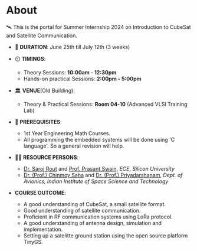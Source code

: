 # About
🛰️ This is the portal for Summer Internship 2024 on Introduction to CubeSat and Satellite Communication.

- 📆 **DURATION**: June 25th till July 12th (3 weeks)
- ⏲️ **TIMINGS**:
  - Theory Sessions: **10:00am - 12:30pm**
  - Hands-on practical Sessions: **2:00pm - 5:00pm**
- 🏛️ **VENUE**(Old Building):
  - Theory & Practical Sessions: **Room 04-10** (Advanced VLSI Training Lab)

- 📖 **PREREQUISITES**:
  - 1st Year Engineering Math Courses.
  - All programming the embedded systems will be done using 'C language'. So a general revision will help.

- 👨‍🏫 **RESOURCE PERSONS**:
  - [Dr. Saroj Rout](https://sroutk.github.io) and [Prof. Prasant Swain](https://silicon.ac.in/wp-content/uploads/2022/04/Prasant-Kumar-Swain.pdf), *ECE*, *Silicon University*
  - [Dr. (Prof.) Chinmoy Saha](https://www.iist.ac.in/avionics/chinmoysaha) and [Dr. (Prof.) Priyadarshanam](https://www.iist.ac.in/avionics/priyadarshnam), *Dept. of Avionics, Indian Institute of Space Science and Technology*
 
- **COURSE OUTCOME**:
  - A good understanding of CubeSat, a small satellite format.
  - Good understanding of satellite communication.
  - Proficient in RF communication systems using LoRa protocol.
  - A good understanding of antenna design, simulation and implementation.
  - Setting up a satelitte ground station using the open source platform TinyGS.
